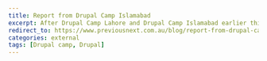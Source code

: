 ```yaml
---
title: Report from Drupal Camp Islamabad
excerpt: After Drupal Camp Lahore and Drupal Camp Islamabad earlier this year, I was once again inivited to Drupal Camp Islamabad to present a session on Drupal 8 as a framework.
redirect_to: https://www.previousnext.com.au/blog/report-from-drupal-camp-islamabad
categories: external
tags: [Drupal camp, Drupal]
---
```

